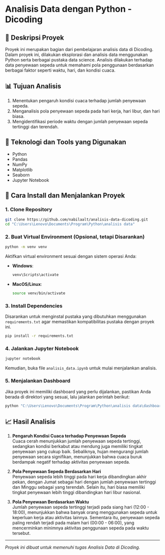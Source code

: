 # Analisis Data dengan Python - Dicoding

## 📌 Deskripsi Proyek
Proyek ini merupakan bagian dari pembelajaran analisis data di Dicoding. Dalam proyek ini, dilakukan eksplorasi dan analisis data menggunakan Python serta berbagai pustaka data science. Analisis dilakukan terhadap data penyewaan sepeda untuk memahami pola penggunaan berdasarkan berbagai faktor seperti waktu, hari, dan kondisi cuaca.

## 📊 Tujuan Analisis
1. Menentukan pengaruh kondisi cuaca terhadap jumlah penyewaan sepeda.
2. Menganalisis pola penyewaan sepeda pada hari kerja, hari libur, dan hari biasa.
3. Mengidentifikasi periode waktu dengan jumlah penyewaan sepeda tertinggi dan terendah.

## 🔧 Teknologi dan Tools yang Digunakan
- Python
- Pandas
- NumPy
- Matplotlib
- Seaborn
- Jupyter Notebook 

## 🚀 Cara Install dan Menjalankan Proyek

### 1. **Clone Repository**
```bash
git clone https://github.com/nabilaalt/analisis-data-dicoding.git
cd "C:\Users\Lenovo\Documents\Program\Python\analisis data"
```

### 2. **Buat Virtual Environment (Opsional, tetapi Disarankan)**
```bash
python -m venv venv
```
Aktifkan virtual environment sesuai dengan sistem operasi Anda:
- **Windows**:
  ```bash
  venv\Scripts\activate
  ```
- **MacOS/Linux**:
  ```bash
  source venv/bin/activate
  ```

### 3. **Install Dependencies**
Disarankan untuk menginstal pustaka yang dibutuhkan menggunakan `requirements.txt` agar memastikan kompatibilitas pustaka dengan proyek ini.
```bash
pip install -r requirements.txt
```

### 4. **Jalankan Jupyter Notebook**
```bash
jupyter notebook
```
Kemudian, buka file `analisis_data.ipynb` untuk mulai menjalankan analisis.

### 5. **Menjalankan Dashboard**
Jika proyek ini memiliki dashboard yang perlu dijalankan, pastikan Anda berada di direktori yang sesuai, lalu jalankan perintah berikut:
```bash
python "C:\Users\Lenovo\Documents\Program\Python\analisis data\dashboard.py"
```

## 📈 Hasil Analisis

1. **Pengaruh Kondisi Cuaca terhadap Penyewaan Sepeda**  
   Cuaca cerah menunjukkan jumlah penyewaan sepeda tertinggi, sedangkan kondisi berkabut atau mendung juga memiliki tingkat penyewaan yang cukup baik. Sebaliknya, hujan mengurangi jumlah penyewaan secara signifikan, menunjukkan bahwa cuaca buruk berdampak negatif terhadap aktivitas penyewaan sepeda.

2. **Pola Penyewaan Sepeda Berdasarkan Hari**  
   Penyewaan sepeda lebih tinggi pada hari kerja dibandingkan akhir pekan, dengan Jumat sebagai hari dengan jumlah penyewaan tertinggi dan Minggu sebagai yang terendah. Selain itu, hari biasa memiliki tingkat penyewaan lebih tinggi dibandingkan hari libur nasional.

3. **Pola Penyewaan Berdasarkan Waktu**  
   Jumlah penyewaan sepeda tertinggi terjadi pada siang hari (12:00 - 18:00), menunjukkan bahwa banyak orang menggunakan sepeda untuk keperluan kerja atau aktivitas lainnya. Sementara itu, penyewaan sepeda paling rendah terjadi pada malam hari (00:00 - 06:00), yang mencerminkan minimnya aktivitas penggunaan sepeda pada waktu tersebut.

---
_Proyek ini dibuat untuk memenuhi tugas Analisis Data di Dicoding._